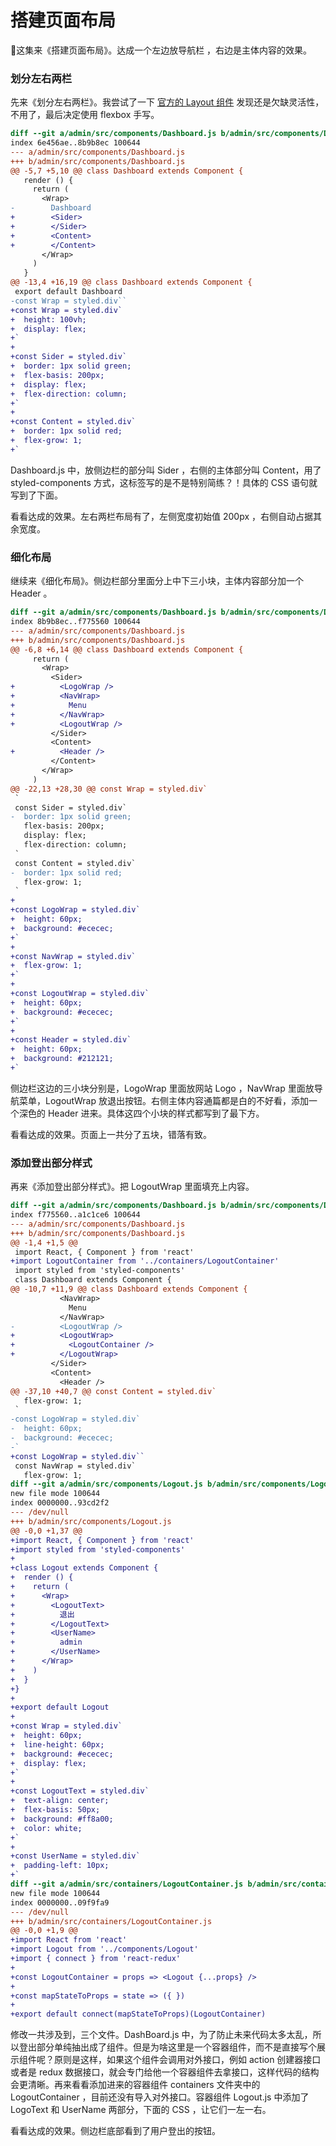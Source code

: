 # 搭建页面布局

这集来《搭建页面布局》。达成一个左边放导航栏 ，右边是主体内容的效果。

### 划分左右两栏

先来《划分左右两栏》。我尝试了一下 [官方的 Layout 组件](https://ant.design/components/layout-cn/) 发现还是欠缺灵活性，不用了，最后决定使用 flexbox 手写。

```diff
diff --git a/admin/src/components/Dashboard.js b/admin/src/components/Dashboard.js
index 6e456ae..8b9b8ec 100644
--- a/admin/src/components/Dashboard.js
+++ b/admin/src/components/Dashboard.js
@@ -5,7 +5,10 @@ class Dashboard extends Component {
   render () {
     return (
       <Wrap>
-        Dashboard
+        <Sider>
+        </Sider>
+        <Content>
+        </Content>
       </Wrap>
     )
   }
@@ -13,4 +16,19 @@ class Dashboard extends Component {
 export default Dashboard
-const Wrap = styled.div``
+const Wrap = styled.div`
+  height: 100vh;
+  display: flex;
+`
+
+const Sider = styled.div`
+  border: 1px solid green;
+  flex-basis: 200px;
+  display: flex;
+  flex-direction: column;
+`
+
+const Content = styled.div`
+  border: 1px solid red;
+  flex-grow: 1;
+`
```

Dashboard.js 中，放侧边栏的部分叫 Sider ，右侧的主体部分叫 Content，用了 styled-components 方式，这标签写的是不是特别简练？！具体的 CSS 语句就写到了下面。

看看达成的效果。左右两栏布局有了，左侧宽度初始值 200px ，右侧自动占据其余宽度。

### 细化布局

继续来《细化布局》。侧边栏部分里面分上中下三小块，主体内容部分加一个 Header 。

```diff
diff --git a/admin/src/components/Dashboard.js b/admin/src/components/Dashboard.js
index 8b9b8ec..f775560 100644
--- a/admin/src/components/Dashboard.js
+++ b/admin/src/components/Dashboard.js
@@ -6,8 +6,14 @@ class Dashboard extends Component {
     return (
       <Wrap>
         <Sider>
+          <LogoWrap />
+          <NavWrap>
+            Menu
+          </NavWrap>
+          <LogoutWrap />
         </Sider>
         <Content>
+          <Header />
         </Content>
       </Wrap>
     )
@@ -22,13 +28,30 @@ const Wrap = styled.div`
 `
 const Sider = styled.div`
-  border: 1px solid green;
   flex-basis: 200px;
   display: flex;
   flex-direction: column;
 `
 const Content = styled.div`
-  border: 1px solid red;
   flex-grow: 1;
 `
+
+const LogoWrap = styled.div`
+  height: 60px;
+  background: #ececec;
+`
+
+const NavWrap = styled.div`
+  flex-grow: 1;
+`
+
+const LogoutWrap = styled.div`
+  height: 60px;
+  background: #ececec;
+`
+
+const Header = styled.div`
+  height: 60px;
+  background: #212121;
+`
```

侧边栏这边的三小块分别是，LogoWrap 里面放网站 Logo ，NavWrap 里面放导航菜单，LogoutWrap 放退出按钮。右侧主体内容通篇都是白的不好看，添加一个深色的 Header 进来。具体这四个小块的样式都写到了最下方。

看看达成的效果。页面上一共分了五块，错落有致。

### 添加登出部分样式

再来《添加登出部分样式》。把 LogoutWrap 里面填充上内容。

```diff
diff --git a/admin/src/components/Dashboard.js b/admin/src/components/Dashboard.js
index f775560..a1c1ce6 100644
--- a/admin/src/components/Dashboard.js
+++ b/admin/src/components/Dashboard.js
@@ -1,4 +1,5 @@
 import React, { Component } from 'react'
+import LogoutContainer from '../containers/LogoutContainer'
 import styled from 'styled-components'
 class Dashboard extends Component {
@@ -10,7 +11,9 @@ class Dashboard extends Component {
           <NavWrap>
             Menu
           </NavWrap>
-          <LogoutWrap />
+          <LogoutWrap>
+            <LogoutContainer />
+          </LogoutWrap>
         </Sider>
         <Content>
           <Header />
@@ -37,10 +40,7 @@ const Content = styled.div`
   flex-grow: 1;
 `
-const LogoWrap = styled.div`
-  height: 60px;
-  background: #ececec;
-`
+const LogoWrap = styled.div``
 const NavWrap = styled.div`
   flex-grow: 1;
diff --git a/admin/src/components/Logout.js b/admin/src/components/Logout.js
new file mode 100644
index 0000000..93cd2f2
--- /dev/null
+++ b/admin/src/components/Logout.js
@@ -0,0 +1,37 @@
+import React, { Component } from 'react'
+import styled from 'styled-components'
+
+class Logout extends Component {
+  render () {
+    return (
+      <Wrap>
+        <LogoutText>
+          退出
+        </LogoutText>
+        <UserName>
+          admin
+        </UserName>
+      </Wrap>
+    )
+  }
+}
+
+export default Logout
+
+const Wrap = styled.div`
+  height: 60px;
+  line-height: 60px;
+  background: #ececec;
+  display: flex;
+`
+
+const LogoutText = styled.div`
+  text-align: center;
+  flex-basis: 50px;
+  background: #ff8a00;
+  color: white;
+`
+
+const UserName = styled.div`
+  padding-left: 10px;
+`
diff --git a/admin/src/containers/LogoutContainer.js b/admin/src/containers/LogoutContainer.js
new file mode 100644
index 0000000..09f9fa9
--- /dev/null
+++ b/admin/src/containers/LogoutContainer.js
@@ -0,0 +1,9 @@
+import React from 'react'
+import Logout from '../components/Logout'
+import { connect } from 'react-redux'
+
+const LogoutContainer = props => <Logout {...props} />
+
+const mapStateToProps = state => ({ })
+
+export default connect(mapStateToProps)(LogoutContainer)
```

修改一共涉及到，三个文件。DashBoard.js 中，为了防止未来代码太多太乱，所以登出部分单纯抽出成了组件。但是为啥这里是一个容器组件，而不是直接写个展示组件呢？原则是这样，如果这个组件会调用对外接口，例如 action 创建器接口或者是 redux 数据接口，就会专门给他一个容器组件去拿接口，这样代码的结构会更清晰。再来看看添加进来的容器组件 containers 文件夹中的 LogoutContainer ，目前还没有导入对外接口。容器组件 Logout.js 中添加了 LogoText 和 UserName 两部分，下面的 CSS ，让它们一左一右。

看看达成的效果。侧边栏底部看到了用户登出的按钮。

